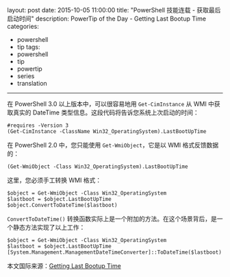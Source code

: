 ﻿layout: post
date: 2015-10-05 11:00:00
title: "PowerShell 技能连载 - 获取最后启动时间"
description: PowerTip of the Day - Getting Last Bootup Time
categories:
- powershell
- tip
tags:
- powershell
- tip
- powertip
- series
- translation
---
在 PowerShell 3.0 以上版本中，可以很容易地用 `Get-CimInstance` 从 WMI 中获取真实的 DateTime 类型信息。这段代码将告诉您系统上次启动的时间：

    #requires -Version 3
    (Get-CimInstance -ClassName Win32_OperatingSystem).LastBootUpTime

在 PowerShell 2.0 中，您只能使用 `Get-WmiObject`，它是以 WMI 格式反馈数据的：

    (Get-WmiObject -Class Win32_OperatingSystem).LastBootUpTime

这里，您必须手工转换 WMI 格式：

    $object = Get-WmiObject -Class Win32_OperatingSystem
    $lastboot = $object.LastBootUpTime
    $object.ConvertToDateTime($lastboot)

`ConvertToDateTime()` 转换函数实际上是一个附加的方法。在这个场景背后，是一个静态方法实现了以上工作：

    $object = Get-WmiObject -Class Win32_OperatingSystem
    $lastboot = $object.LastBootUpTime
    [System.Management.ManagementDateTimeConverter]::ToDateTime($lastboot)

<!--more-->
本文国际来源：[Getting Last Bootup Time](http://powershell.com/cs/blogs/tips/archive/2015/10/05/getting-last-bootup-time.aspx)
